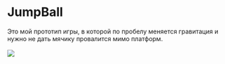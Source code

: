 # JumpBall
Это мой прототип игры, в которой по пробелу меняется гравитация и нужно не дать мячику провалится мимо платформ.<br><br>
<img src = "./gameplay.gif">
